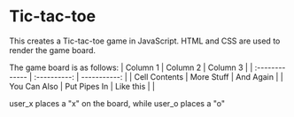 # Tic-tac-toe
This creates a Tic-tac-toe game in JavaScript. HTML and CSS are used to render the game board.

The game board is as follows:
| Column 1       | Column 2     | Column 3     |
| :------------- | :----------: | -----------: |
|  Cell Contents | More Stuff   | And Again    |
| You Can Also   | Put Pipes In | Like this \| |

user_x places a "x" on the board, while user_o places a "o"
